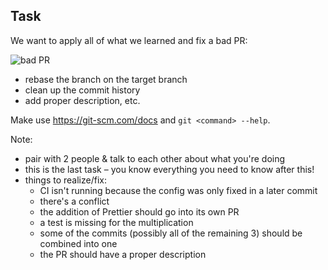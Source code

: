 ## Task

We want to apply all of what we learned and fix a bad PR:

![bad PR](/images/bad-pr-task.png)

- rebase the branch on the target branch
- clean up the commit history
- add proper description, etc.

Make use https://git-scm.com/docs and `git <command> --help`.

Note:

- pair with 2 people & talk to each other about what you're doing
- this is the last task – you know everything you need to know after this!
- things to realize/fix:
  - CI isn't running because the config was only fixed in a later commit
  - there's a conflict
  - the addition of Prettier should go into its own PR
  - a test is missing for the multiplication
  - some of the commits (possibly all of the remaining 3) should be combined
    into one
  - the PR should have a proper description
